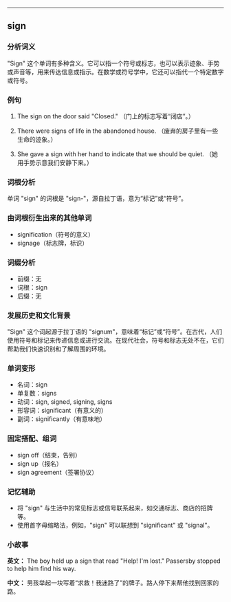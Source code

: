 
---------------
## sign
### 分析词义
"Sign" 这个单词有多种含义。它可以指一个符号或标志，也可以表示迹象、手势或声音等，用来传达信息或指示。在数学或符号学中，它还可以指代一个特定数字或符号。

### 例句
1. The sign on the door said "Closed."
   （门上的标志写着“闭店”。）

2. There were signs of life in the abandoned house.
   （废弃的房子里有一些生命的迹象。）

3. She gave a sign with her hand to indicate that we should be quiet.
   （她用手势示意我们安静下来。）

### 词根分析
单词 "sign" 的词根是 "sign-"，源自拉丁语，意为“标记”或“符号”。

### 由词根衍生出来的其他单词
- signification（符号的意义）
- signage（标志牌，标识）

### 词缀分析
- 前缀：无
- 词根：sign
- 后缀：无

### 发展历史和文化背景
"Sign" 这个词起源于拉丁语的 "signum"，意味着“标记”或“符号”。在古代，人们使用符号和标记来传递信息或进行交流。在现代社会，符号和标志无处不在，它们帮助我们快速识别和了解周围的环境。

### 单词变形
- 名词：sign
- 单复数：signs
- 动词：sign, signed, signing, signs
- 形容词：significant（有意义的）
- 副词：significantly（有意味地）

### 固定搭配、组词
- sign off（结束，告别）
- sign up（报名）
- sign agreement（签署协议）

### 记忆辅助
- 将 "sign" 与生活中的常见标志或信号联系起来，如交通标志、商店的招牌等。
- 使用首字母缩略法，例如，"sign" 可以联想到 "significant" 或 "signal"。

### 小故事
**英文：**
The boy held up a sign that read "Help! I'm lost." Passersby stopped to help him find his way.

**中文：**
男孩举起一块写着“求救！我迷路了”的牌子。路人停下来帮他找到回家的路。

